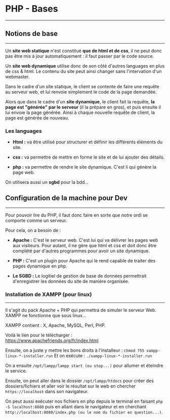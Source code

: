 # PHP - Bases
---

## Notions de base
---
Un **site web statique** n'est constitué **que de html et de css**, il ne peut donc pas être mis à jour automatiquement : il faut passer par le code source. 

Un **site web dynamique** utilise donc de son côté d'autres languages en plus de css & html. 
Le contenu du site peut ainsi changer sans l'intervation d'un webmaster. 

Dans le cadre d'un site statique, le client se contente de faire une requête au serveur web, et lui renvoie simplement le code de la page demandée. 

Alors que dans le cadre d'un **site dynamique**, le client fait la requête, **la page est "générée" par le serveur** (il la prépare en gros), et puis ensuite il lui envoie la page générée. 
Ainsi à chaque nouvelle requête de client, la page est générée de nouveau. 

### Les languages

* **Html :** va être utilisé pour structurer et définir les différents éléments du site. 

* **css :** va permettre de mettre en forme le site et de lui ajouter des détails. 

* **php :** va permettre de rendre le site dynamique. C'est li qui génère la page web.

On utilisera aussi un **sgbd** pour la bdd...

## Configuration de la machine pour Dev
---
Pour pouvoir lire du PHP, il faut donc faire en sorte que notre ordi se comporte comme un serveur.

Pour cela, on a besoin de :

* **Apache :** C'est le serveur web. C'est lui qui va délivrer les pages web aux visiteurs. Pour autant, il ne gère que html et css et doit donc être complété par d'autres programmes pour avoir un site dynamique. 

* **PHP :** C'est un plugin pour Apache qui le rend capable de traiter des pages dynamique en php. 

* **Le SGBD :** Le logitiel de gestion de base de données permettrait d'enregistrer les données du site de manière organisée. 

### Installation de XAMPP (pour linux)
---
 Il s'agit du pack Apache + PHP qui permettra de simuler le serveur Web. XAMPP ne fonctionne que sous linux...

XAMPP contient : X, Apache, MySQL, Perl, PHP.

Voilà le lien pour le télécharger : https://www.apachefriends.org/fr/index.html

Ensuite, on a juste y mettre les bons droits à l'installeur :
`chmod 755 xampp-linux-*-installer.run`
Et on exécute : 
`./xampp-linux-*-installer.run`

On a ensuite `/opt/lampp/lampp start (ou stop...)` pour allumer et éteindre le service. 

Ensuite, on peut aller dans le dossier `/opt/lampp/htdocs` pour créer des dossiers/fichiers et aller voir le résultat sur le web en chercher `https://localhost` dans son navigateur. 


On peut aussi exécuter nos fichiers en php depuis le terminal en faisant `php -S localhost:8080` puis en allant dans le navigateur et en cherchant `http://localhost:8080/index.php (ou le nom du fichier en question...)`.  